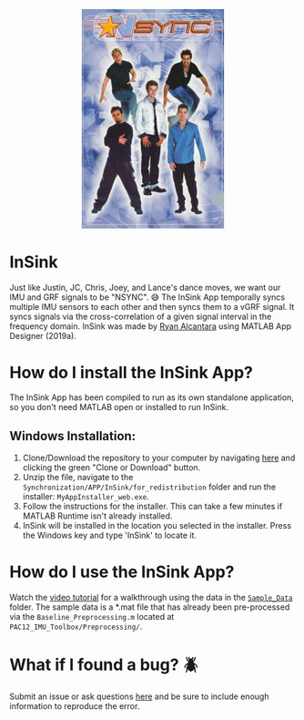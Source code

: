 <p align="center">
  <img width="250"  src="APP_Support/small.gif">
</p>

# InSink
Just like Justin, JC, Chris, Joey, and Lance's dance moves, we want our IMU and GRF signals to be "NSYNC". :sweat_smile:
The InSink App temporally syncs multiple IMU sensors to each other and then syncs them to a vGRF signal. It syncs signals
via the cross-correlation of a given signal interval in the frequency domain. InSink was made by [Ryan Alcantara](https://twitter.com/Ryan_Alcantara_)
using MATLAB App Designer (2019a).

# How do I install the InSink App?
The InSink App has been compiled to run as its own standalone application, so you don't need MATLAB open or installed to
run InSink. 
## Windows Installation: 
1. Clone/Download the repository to your computer by navigating [here](https://github.com/alcantarar/PAC12_IMU_Toolbox) and clicking the green "Clone or Download" button.
2. Unzip the file, navigate to the `Synchronization/APP/InSink/for_redistribution` folder and run the installer: `MyAppInstaller_web.exe`. 
3. Follow the instructions for the installer. This can take a few minutes if MATLAB Runtime isn't already installed.
4. InSink will be installed in the location you selected in the installer. Press the Windows key and type 'InSink' to locate it.


# How do I use the InSink App?
Watch the [video tutorial](https://youtu.be/kXM43ulKuvA) for a walkthrough using the data in the [`Sample_Data`](Sample_Data) folder. The sample data 
is a *.mat file that has already been pre-processed via the `Baseline_Preprocessing.m` located at `PAC12_IMU_Toolbox/Preprocessing/`.

# What if I found a bug? :beetle:
Submit an issue or ask questions 
[here](https://github.com/alcantarar/PAC12_IMU_Toolbox/issues) and be sure to include enough information to reproduce the error.

